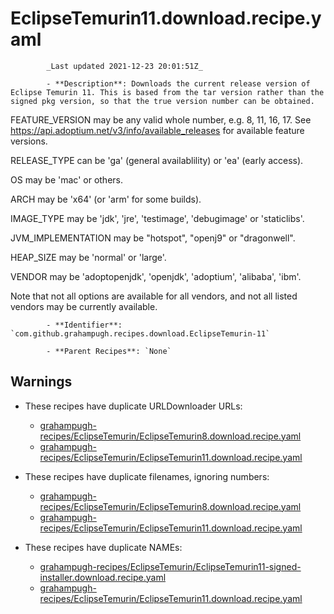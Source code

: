 # EclipseTemurin11.download.recipe.yaml

            _Last updated 2021-12-23 20:01:51Z_

            - **Description**: Downloads the current release version of Eclipse Temurin 11. This is based from the tar version rather than the signed pkg version, so that the true version number can be obtained.

FEATURE_VERSION may be any valid whole number, e.g. 8, 11, 16, 17. See https://api.adoptium.net/v3/info/available_releases for available feature versions.

RELEASE_TYPE can be 'ga' (general availablility) or 'ea' (early access).

OS may be 'mac' or others.

ARCH may be 'x64' (or 'arm' for some builds).

IMAGE_TYPE may be 'jdk', 'jre', 'testimage', 'debugimage' or 'staticlibs'.

JVM_IMPLEMENTATION may be "hotspot", "openj9" or "dragonwell".

HEAP_SIZE may be 'normal' or 'large'.

VENDOR may be 'adoptopenjdk', 'openjdk', 'adoptium', 'alibaba', 'ibm'.

Note that not all options are available for all vendors, and not all listed vendors may be currently available.


            - **Identifier**: `com.github.grahampugh.recipes.download.EclipseTemurin-11`

            - **Parent Recipes**: `None`


## Warnings

- These recipes have duplicate URLDownloader URLs:
    - [grahampugh-recipes/EclipseTemurin/EclipseTemurin8.download.recipe.yaml](/autopkg-dupe-tracker/grahampugh-recipes/EclipseTemurin/EclipseTemurin8.download.recipe.yaml)
    - [grahampugh-recipes/EclipseTemurin/EclipseTemurin11.download.recipe.yaml](/autopkg-dupe-tracker/grahampugh-recipes/EclipseTemurin/EclipseTemurin11.download.recipe.yaml)

- These recipes have duplicate filenames, ignoring numbers:
    - [grahampugh-recipes/EclipseTemurin/EclipseTemurin8.download.recipe.yaml](/autopkg-dupe-tracker/grahampugh-recipes/EclipseTemurin/EclipseTemurin8.download.recipe.yaml)
    - [grahampugh-recipes/EclipseTemurin/EclipseTemurin11.download.recipe.yaml](/autopkg-dupe-tracker/grahampugh-recipes/EclipseTemurin/EclipseTemurin11.download.recipe.yaml)

- These recipes have duplicate NAMEs:
    - [grahampugh-recipes/EclipseTemurin/EclipseTemurin11-signed-installer.download.recipe.yaml](/autopkg-dupe-tracker/grahampugh-recipes/EclipseTemurin/EclipseTemurin11-signed-installer.download.recipe.yaml)
    - [grahampugh-recipes/EclipseTemurin/EclipseTemurin11.download.recipe.yaml](/autopkg-dupe-tracker/grahampugh-recipes/EclipseTemurin/EclipseTemurin11.download.recipe.yaml)